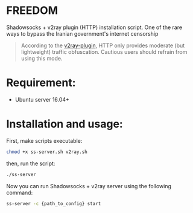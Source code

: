 # FREEDOM
Shadowsocks + v2ray plugin (HTTP) installation script. One of the rare ways to bypass the Iranian government's internet censorship
> According to the [v2ray-plugin](https://github.com/shadowsocks/v2ray-plugin), HTTP only provides moderate (but lightweight) traffic obfuscation. Cautious users should refrain from using this mode.
# Requirement:
+ Ubuntu server 16.04+
# Installation and usage:
First, make scripts executable:
```bash
chmod +x ss-server.sh v2ray.sh
```
then, run the script:
```bash
./ss-server
```
Now you can run Shadowsocks + v2ray server using the following command:
```bash
ss-server -c {path_to_config} start
```
